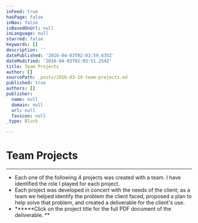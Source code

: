 ```yaml
---
inFeed: true
hasPage: false
inNav: false
isBasedOnUrl: null
inLanguage: null
starred: false
keywords: []
description: ''
datePublished: '2016-04-03T02:03:59.635Z'
dateModified: '2016-04-03T02:03:51.254Z'
title: Team Projects
author: []
sourcePath: _posts/2016-03-19-team-projects.md
published: true
authors: []
publisher:
  name: null
  domain: null
  url: null
  favicon: null
_type: Blurb

---
```

# Team Projects

****

* Each one of the following 4 projects was created with a team. I have identified the role I played for each project. 
* Each project was developed in concert with the needs of the client; as a team we helped identify the problem the client faced, proposed a plan to help solve that problem, and created a deliverable for the client's use. 
* ******Click on the project title for the full PDF document of the deliverable. **